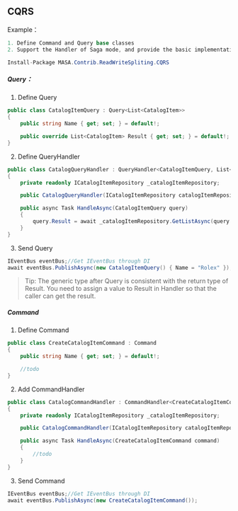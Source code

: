 ## CQRS

Example：

```C#
1. Define Command and Query base classes
2. Support the Handler of Saga mode, and provide the basic implementation of CommandHandler
```

```C#
Install-Package MASA.Contrib.ReadWriteSpliting.CQRS
```

##### Query：

1. Define Query

```C#
public class CatalogItemQuery : Query<List<CatalogItem>>
{
	public string Name { get; set; } = default!;

	public override List<CatalogItem> Result { get; set; } = default!;
}
```

2. Define QueryHandler

```C#
public class CatalogQueryHandler : QueryHandler<CatalogItemQuery, List<CatalogItem>>
{
    private readonly ICatalogItemRepository _catalogItemRepository;

    public CatalogQueryHandler(ICatalogItemRepository catalogItemRepository) => _catalogItemRepository = catalogItemRepository;

    public async Task HandleAsync(CatalogItemQuery query)
    {
        query.Result = await _catalogItemRepository.GetListAsync(query.Name);
    }
}
```

3. Send Query

```c#
IEventBus eventBus;//Get IEventBus through DI
await eventBus.PublishAsync(new CatalogItemQuery() { Name = "Rolex" });
```

> Tip: The generic type after Query is consistent with the return type of Result. You need to assign a value to Result in Handler so that the caller can get the result.

##### Command

1. Define Command

```c#
public class CreateCatalogItemCommand : Command
{
	public string Name { get; set; } = default!;

    //todo
}
```

2. Add CommandHandler

```c#
public class CatalogCommandHandler : CommandHandler<CreateCatalogItemCommand>
{
    private readonly ICatalogItemRepository _catalogItemRepository;

    public CatalogCommandHandler(ICatalogItemRepository catalogItemRepository) => _catalogItemRepository = catalogItemRepository;

    public async Task HandleAsync(CreateCatalogItemCommand command)
    {
        //todo
    }
}
```

3. Send Command

```C#
IEventBus eventBus;//Get IEventBus through DI
await eventBus.PublishAsync(new CreateCatalogItemCommand());
```